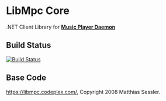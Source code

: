 LibMpc Core
===========

.NET Client Library for [**Music Player Daemon**](https://www.musicpd.org/)

## Build Status
[![Build Status](https://travis-ci.org/glucaci/LibMpc.net-Core.svg?branch=master)](https://travis-ci.org/glucaci/LibMpc.net-Core)

## Base Code
https://libmpc.codeplex.com/, Copyright 2008 Matthias Sessler.
